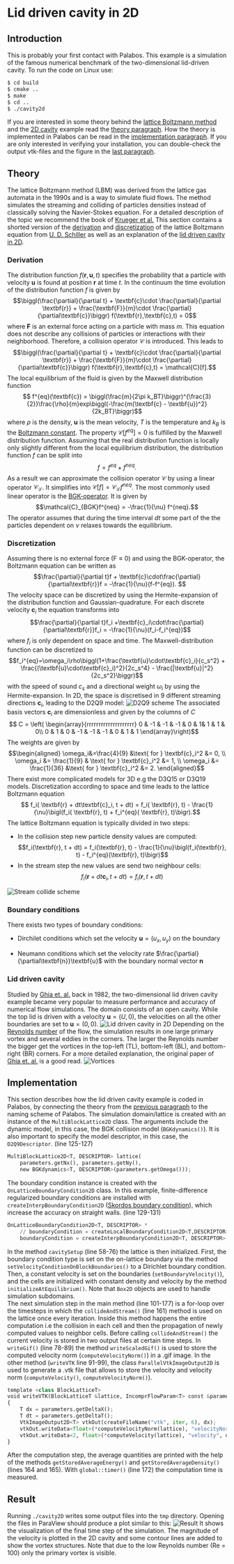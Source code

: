 # Lid driven cavity in 2D

## Introduction

This is probably your first contact with Palabos. This example is a simulation of the famous numerical benchmark of the two-dimensional lid-driven cavity. To run the code on Linux use:

```bash
$ cd build
$ cmake ..
$ make
$ cd ..
$ ./cavity2d
```
If you are interested in some theory behind the [lattice Boltzmann method](#derivation) and the [2D cavity](#lid-driven-cavity) example read the [theory paragraph](#theory). How the theory is implemented in Palabos can be read in the [implementation paragraph](#implementation).
If you are only interested in verifying your installation, you can double-check the output vtk-files and the figure in the [last paragraph](#result).

## Theory

The lattice Boltzmann method (LBM) was derived from the lattice gas automata in the 1990s and is a way to simulate fluid flows. The method simulates the streaming and colliding of particles densities instead of classically solving the Navier-Stokes equation. For a detailed description of the topic we recommend the book of [Krueger et al.](https://www.researchgate.net/publication/306037799_The_Lattice_Boltzmann_Method_-_Principles_and_Practice)
This section contains a shorted version of the [derivation](#derivation) and [discretization](#discretization) of the lattice Boltzmann equation from [U. D. Schiller](https://www.researchgate.net/publication/270576716_Thermal_fluctuations_and_boundary_conditions_in_the_lattice_Boltzmann_method) as well as an explanation of the [lid driven cavity in 2D](#lid-driven-cavity).

### Derivation

The distribution function $f(\textbf{r},\textbf{u},t)$ specifies the probability that a particle with velocity $\textbf{u}$ is found at position $\textbf{r}$ at time $t$. In the continuum the time evolution of the distribution function $f$ is given by
$$\biggl(\frac{\partial}{\partial t} + \textbf{c}\cdot \frac{\partial}{\partial \textbf{r}} + \frac{\textbf{F}}{m}\cdot \frac{\partial}{\partial\textbf{c}}\biggr)  f(\textbf{r},\textbf{c},t) = 0$$
where $\textbf{F}$ is an external force acting on a particle with mass $m$. This equation does not describe any collisions of particles or interactions with their neighborhood. Therefore, a collision operator $\mathcal{C}$ is introduced. This leads to
$$\biggl(\frac{\partial}{\partial t} + \textbf{c}\cdot \frac{\partial}{\partial \textbf{r}} + \frac{\textbf{F}}{m}\cdot \frac{\partial}{\partial\textbf{c}}\biggr)  f(\textbf{r},\textbf{c},t) = \mathcal{C}[f].$$
The local equilibrium of the fluid is given by the Maxwell distribution function
$$
f^{eq}(\textbf{c}) = \biggl(\frac{m}{2\pi k_BT}\biggr)^{\frac{3}{2}}\frac{\rho}{m}exp\biggl(-\frac{m(\textbf{c} - \textbf{u})^2}{2k_BT}\biggr)$$
where $\rho$ is the density, $\textbf{u}$ is the mean velocity, $T$ is the temperature and $k_B$ is the [Boltzmann constant](https://en.wikipedia.org/wiki/Boltzmann_constant). The property $\mathcal{C}[f^{eq}] = 0$ is fulfilled by the Maxwell distribution function. Assuming that the real distribution function is locally only slightly different from the local equilibrium distribution, the distribution function $f$ can be split into
$$
f = f^{eq} + f^{neq}.
$$
As a result we can approximate the collision operator $\mathcal{C}$ by using a linear operator $\mathcal{C_L}$. It simplifies into $\mathcal{C}[f] = \mathcal{C_L}f^{neq}$. The most commonly used linear operator is the [BGK-operator](https://journals.aps.org/pr/abstract/10.1103/PhysRev.94.511). It is given by
$$\mathcal{C}_{BGK}f^{neq} = -\frac{1}{\nu} f^{neq}.$$ The operator assumes that during the time interval $dt$ some part of the the particles dependent on $\nu$ relaxes towards the equilibrium.

### Discretization

Assuming there is no external force ($\text{F}\equiv 0$) and using the BGK-operator, the Boltzmann equation can be written as
$$\frac{\partial}{\partial t}f + \textbf{c}\cdot\frac{\partial}{\partial\textbf{r}}f = -\frac{1}{\nu}(f-f^{eq}). $$
The velocity space can be discretized by using the Hermite-expansion of the distribution function and Gaussian-quadrature.
For each discrete velocity $\textbf{c}_i$ the equation transforms into
$$\frac{\partial}{\partial t}f_i +\textbf{c}_i\cdot\frac{\partial}{\partial\textbf{r}}f_i = -\frac{1}{\nu}(f_i-f_i^{eq})$$
where $f_i$ is only dependent on space and time. The Maxwell-distribution function can be discretized to
$$f_i^{eq}=\omega_i\rho\biggl(1+\frac{\textbf{u}\cdot\textbf{c}_i}{c_s^2} + \frac{(\textbf{u}\cdot\textbf{c}_i)^2}{2c_s^4} - \frac{|\textbf{u}|^2}{2c_s^2}\biggr)$$
with the speed of sound $c_s$ and a directional weight $\omega_i$ by using the Hermite-expansion.
In 2D, the space is discretised in 9 different streaming directions $\textbf{c}_i$, leading to the D2Q9 model:
![D2Q9 scheme](figs/d2q9_scheme.png)
The associated basis vectors $\textbf{c}_i$ are dimensionless and given by the columns of $C$
$$ C = \left( \begin{array}{rrrrrrrrrrrrrrrrrrrr}
0 & -1 & -1 & -1 & 0 & 1& 1 & 1 & 0\\
0 & 1 & 0 & -1 & -1 &  -1 & 0 & 1 & 1                                                  
\end{array}\right)$$
The weights are given by
$$\begin{aligned}
\omega_i&=\frac{4}{9}  &\text{	for } \textbf{c}_i^2 &= 0, \\
\omega_i &= \frac{1}{9} & \text{	for } \textbf{c}_i^2 &= 1, \\
\omega_i  &= \frac{1}{36}  &\text{	for } \textbf{c}_i^2 &= 2.
\end{aligned}$$
There exist more complicated models for 3D e.g the D3Q15 or D3Q19 models. Discretization according to space and time leads to the lattice Boltzmann equation
$$
f_i( \textbf{r} + dt\textbf{c}_i, t + dt) = f_i( \textbf{r}, t) - \frac{1}{\nu}\bigl(f_i( \textbf{r}, t) + f_i^{eq}( \textbf{r}, t)\bigr).$$
The lattice Boltzmann equation is typically divided in two steps:
* In the collision step new particle density values are computed: $$f_i(\textbf{r}, t + dt) = f_i(\textbf{r}, t) - \frac{1}{\nu}\bigl(f_i(\textbf{r}, t) - f_i^{eq}(\textbf{r}, t)\bigr)$$
* In the stream step the new values are send two neighbour cells: $$ f_i(\textbf{r} + dt\textbf{c}_i, t + dt) = f_i(\textbf{r}, t + dt)$$

![Stream collide scheme](figs/collide_stream_scheme.png)

### Boundary conditions

There exists two types of boundary conditions:

* Dirchilet conditions which set the velocity $\textbf{u}=(u_x,u_y)$ on the boundary

* Neumann conditions which set the velocity rate $\frac{\partial}{\partial\textbf{n}}\textbf{u}$ with the boundary normal vector $\textbf{n}$

### Lid driven cavity

Studied by [Ghia et. al.](http://www.msaidi.ir/upload/Ghia1982.pdf)  back in 1982, the two-dimensional lid driven cavity example became very popular to measure performance and accuracy of numerical flow simulations. The domain consists of an open cavity. While the top lid is driven with a velocity $\textbf{u}=(U, 0)$, the velocities on all the other boundaries are set to $\textbf{u}= (0,0)$.
![Lid driven cavity in 2D](figs/cavity2d.svg)
Depending on the [Reynolds number](https://en.wikipedia.org/wiki/Reynolds_number) of the flow, the simulation results in one large primary vortex and several eddies in the corners. The larger the Reynolds number the bigger get the vortices in the top-left (TL), bottom-left (BL), and bottom-right (BR) corners. For a more detailed explanation, the original paper of [Ghia et. al.](http://www.msaidi.ir/upload/Ghia1982.pdf) is a good read.
![Vortices](figs/vortices.png)

## Implementation

This section describes how the lid driven cavity example is coded in Palabos, by connecting the theory from the [previous paragraph](#theory) to the naming scheme of Palabos.
The simulation domain/lattice is created with an instance of the `MultiBlockLattice2D` class. The arguments include the dynamic model, in this case, the BGK collision model (`BGKdynamics()`). It is also important to specify the model descriptor, in this case, the `D2Q9Descriptor`. (line 125-127)

```python
MultiBlockLattice2D<T, DESCRIPTOR> lattice(
    parameters.getNx(), parameters.getNy(),
    new BGKdynamics<T, DESCRIPTOR>(parameters.getOmega()));
```

The boundary condition instance is created with the `OnLatticeBoundaryCondition2D` class. In this example, finite-difference regularized boundary conditions are installed with `createInterpBoundaryCondition2D` ([Skordos boundary condition](https://journals.aps.org/pre/abstract/10.1103/PhysRevE.48.4823)), which increase the accuracy on straight walls. (line 129-131)

```python
OnLatticeBoundaryCondition2D<T, DESCRIPTOR> *
    // boundaryCondition = createLocalBoundaryCondition2D<T,DESCRIPTOR>();
    boundaryCondition = createInterpBoundaryCondition2D<T, DESCRIPTOR>();
```

In the method `cavitySetup` (line 58-76) the lattice is then initialized. First, the boundary condition type is set on the on-lattice boundary via the method `setVelocityConditionOnBlockBoundaries()` to a Dirichlet boundary condition. Then, a constant velocity is set on the boundaries (`setBoundaryVelocity()`), and the cells are initialized with constant density and velocity by the method `initializeAtEquilibrium()`. Note that `Box2D` objects are used to handle simulation subdomains.<br />
The next simulation step in the main method (line 101-177) is a for-loop over the timesteps in which the `collideAndStream()` (line 161)  method is used on the lattice once every iteration. Inside this method happens the entire computation i.e the collision in each cell and then the propagation of newly computed values to neighbor cells.
Before calling `collideAndStream()` the current velocity is stored in two output files at certain time steps. In `writeGif()` (line 78-89) the method `writeScaledGif()` is used to store the computed velocity norm (`computeVelocityNorm()`) in a .gif image. In the other method (`writeVTK` line 91-99), the class `ParallelVtkImageOutput2D` is used to generate a .vtk file that allows to store the velocity and velocity norm (`computeVelocity()`, `computeVelocityNorm()`).

```python
template <class BlockLatticeT>
void writeVTK(BlockLatticeT &lattice, IncomprFlowParam<T> const &parameters, plint iter)
{
    T dx = parameters.getDeltaX();
    T dt = parameters.getDeltaT();
    VtkImageOutput2D<T> vtkOut(createFileName("vtk", iter, 6), dx);
    vtkOut.writeData<float>(*computeVelocityNorm(lattice), "velocityNorm", dx / dt);
    vtkOut.writeData<2, float>(*computeVelocity(lattice), "velocity", dx / dt);
}
```

After the computation step, the average quantities are printed with the help of the methods `getStoredAverageEnergy()` and `getStoredAverageDensity()` (lines 164 and 165). With `global::timer()` (line 172) the computation time is measured.

## Result

Running `./cavity2D` writes some output files into the `tmp` directory. Opening the files in ParaView should produce a plot similar to this:
![Result](figs/expected_result.png)
It shows the visualization of the final time step of the simulation. The magnitude of the velocity is plotted in the 2D cavity and some contour lines are added to show the vortex structures. Note that due to the low Reynolds number (Re = 100) only the primary vortex is visible.

